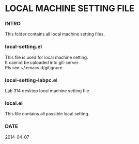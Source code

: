 LOCAL MACHINE SETTING FILE
==========

### INTRO
This folder contains all local machine setting files.

### local-setting.el
This file is used for local machine setting.  
It cannot be uploaded into git-server  
Pls see ~/.emacs.d/gitignore

### local-setting-labpc.el
Lab 314 desktop local machine setting file.

### local.el
This file contains all possible local setting.

### DATE
2014-04-07
